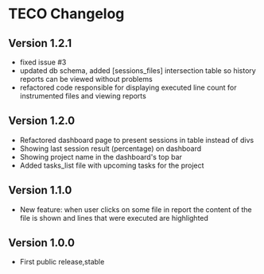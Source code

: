 TECO Changelog
===============

Version 1.2.1
--------------
- fixed issue #3
- updated db schema, added [sessions_files] intersection table so history reports can be viewed without problems
- refactored code responsible for displaying executed line count for instrumented files and viewing reports

Version 1.2.0
--------------
- Refactored dashboard page to present sessions in table instead of divs
- Showing last session result (percentage) on dashboard
- Showing project name in the dashboard's top bar
- Added tasks_list file with upcoming tasks for the project


Version 1.1.0
--------------
- New feature: when user clicks on some file in report the content of the file is shown and lines that were executed are highlighted


Version 1.0.0
--------------
- First public release,stable
